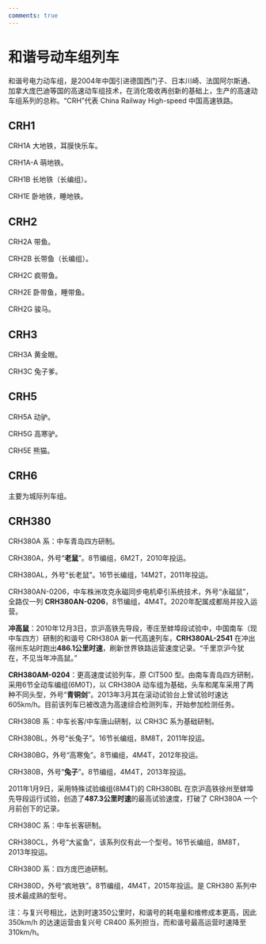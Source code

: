 ```yaml
---
comments: true
---
```


# 和谐号动车组列车

和谐号电力动车组，是2004年中国引进德国西门子、日本川崎、法国阿尔斯通、加拿大庞巴迪等国的高速动车组技术，在消化吸收再创新的基础上，生产的高速动车组系列的总称。“CRH”代表 China Railway High-speed 中国高速铁路。

## CRH1

CRH1A 大地铁，耳膜快乐车。

CRH1A-A 萌地铁。

CRH1B 长地铁（长编组）。

CRH1E 卧地铁，睡地铁。

## CRH2

CRH2A 带鱼。

CRH2B 长带鱼（长编组）。

CRH2C 疯带鱼。

CRH2E 卧带鱼，睡带鱼。

CRH2G 骏马。

## CRH3

CRH3A 黄金眼。

CRH3C 兔子爹。

## CRH5

CRH5A 动驴。

CRH5G 高寒驴。

CRH5E 熊猫。

## CRH6

主要为城际列车组。

## CRH380

CRH380A 系：中车青岛四方研制。

CRH380A，外号“**老鼠**”。8节编组，6M2T，2010年投运。

CRH380AL，外号“长老鼠”。16节长编组，14M2T，2011年投运。

CRH380AN-0206，中车株洲攻克永磁同步电机牵引系统技术，外号“永磁鼠”，全路仅一列 **CRH380AN-0206**，8节编组，4M4T。2020年配属成都局并投入运营。

**冲高鼠**：2010年12月3日，京沪高铁先导段，枣庄至蚌埠段试验中，中国南车（现中车四方）研制的和谐号 CRH380A 新一代高速列车，**CRH380AL-2541** 在冲出宿州东站时跑出**486.1公里时速**，刷新世界铁路运营速度记录。“千里京沪今犹在，不见当年冲高鼠。”

**CRH380AM-0204**：更高速度试验列车，原 CIT500 型。由南车青岛四方研制，采用6节全动车编组(6M0T)，以 CRH380A 动车组为基础，头车和尾车采用了两种不同头型，外号“**青铜剑**”。2013年3月其在滚动试验台上曾试验时速达605km/h。目前该列车已被改造为高速综合检测列车，开始参加检测任务。

CRH380B 系：中车长客/中车唐山研制，以 CRH3C 系为基础研制。

CRH380BL，外号“长兔子”。16节长编组，8M8T，2011年投运。

CRH380BG，外号“高寒兔”。8节编组，4M4T，2012年投运。

CRH380B，外号“**兔子**”。8节编组，4M4T，2013年投运。

2011年1月9日，采用特殊试验编组(8M4T)的 CRH380BL 在京沪高铁徐州至蚌埠先导段运行试验，创造了**487.3公里时速**的最高试验速度，打破了 CRH380A 一个月前创下的记录。

CRH380C 系：中车长客研制。

CRH380CL，外号“大鲨鱼”，该系列仅有此一个型号。16节长编组，8M8T，2013年投运。

CRH380D 系：四方庞巴迪研制。

CRH380D，外号“疯地铁”。8节编组，4M4T，2015年投运。是 CRH380 系列中技术最成熟的型号。

注：与复兴号相比，达到时速350公里时，和谐号的耗电量和维修成本更高，因此 350km/h 的达速运营由复兴号 CR400 系列担当，而和谐号最高运营时速降至 310km/h。
